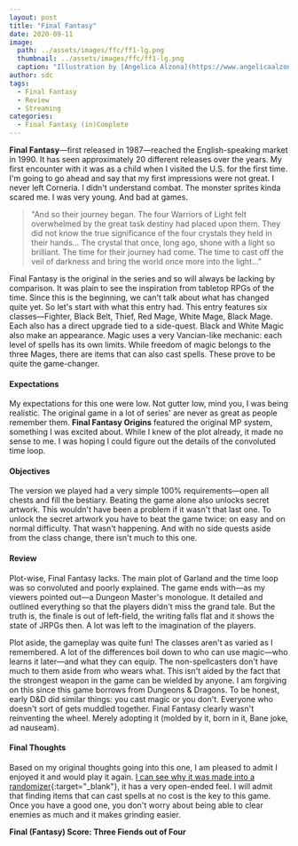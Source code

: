 ```yaml
---
layout: post
title: "Final Fantasy"
date: 2020-09-11
image:
  path: ../assets/images/ffc/ff1-lg.png
  thumbnail: ../assets/images/ffc/ff1-lg.png
  caption: "Illustration by [Angelica Alzona](https://www.angelicaalzona.com/)"
author: sdc
tags:
  - Final Fantasy
  - Review
  - Streaming
categories:
  - Final Fantasy (in)Complete
---
```


 

**Final Fantasy**—first released in 1987—reached the English-speaking market in 1990. It has seen approximately 20 different releases over the years. My first encounter with it was as a child when I visited the U.S. for the first time. I'm going to go ahead and say that my first impressions were not great. I never left Corneria. I didn't understand combat. The monster sprites kinda scared me. I was very young. And bad at games.

<!--more-->

> "And so their journey began. The four Warriors of Light felt overwhelmed by the great task destiny had placed upon them. They did not know the true significance of the four crystals they held in their hands... The crystal that once, long ago, shone with a light so brilliant. The time for their journey had come. The time to cast off the veil of darkness and bring the world once more into the light..."

Final Fantasy is the original in the series and so will always be lacking by comparison. It was plain to see the inspiration from tabletop RPGs of the time. Since this is the beginning, we can't talk about what has changed quite yet. So let's start with what this entry had. This entry features six classes—Fighter, Black Belt, Thief, Red Mage, White Mage, Black Mage. Each also has a direct upgrade tied to a side-quest. Black and White Magic also make an appearance. Magic uses a very Vancian-like mechanic: each level of spells has its own limits. While freedom of magic belongs to the three Mages, there are items that can also cast spells. These prove to be quite the game-changer.

#### Expectations
My expectations for this one were low. Not gutter low, mind you, I was being realistic. The original game in a lot of series' are never as great as people remember them. **Final Fantasy Origins** featured the original MP system, something I was excited about. While I knew of the plot already, it made no sense to me. I was hoping I could figure out the details of the convoluted time loop.

#### Objectives
The version we played had a very simple 100% requirements—open all chests and fill the bestiary. Beating the game alone also unlocks secret artwork. This wouldn't have been a problem if it wasn't that last one. To unlock the secret artwork you have to beat the game twice: on easy and on normal difficulty. That wasn't happening. And with no side quests aside from the class change, there isn't much to this one.

#### Review
Plot-wise, Final Fantasy lacks. The main plot of Garland and the time loop was so convoluted and poorly explained. The game ends with—as my viewers pointed out—a Dungeon Master's monologue. It detailed and outlined everything so that the players didn't miss the grand tale. But the truth is, the finale is out of left-field, the writing falls flat and it shows the state of JRPGs then. A lot was left to the imagination of the players.

Plot aside, the gameplay was quite fun! The classes aren't as varied as I remembered. A lot of the differences boil down to who can use magic—who learns it later—and what they can equip. The non-spellcasters don't have much to them aside from who wears what. This isn't aided by the fact that the strongest weapon in the game can be wielded by anyone. I am forgiving on this since this game borrows from Dungeons & Dragons. To be honest, early D&D did similar things: you cast magic or you don't. Everyone who doesn't sort of gets muddled together. Final Fantasy clearly wasn't reinventing the wheel. Merely adopting it (molded by it, born in it, Bane joke, ad nauseam).

#### Final Thoughts
Based on my original thoughts going into this one, I am pleased to admit I enjoyed it and would play it again. [I can see why it was made into a randomizer](https://finalfantasyrandomizer.com/){:target="_blank"}, it has a very open-ended feel. I will admit that finding items that can cast spells at no cost is the key to this game. Once you have a good one, you don't worry about being able to clear enemies as much and it makes grinding easier.

**Final (Fantasy) Score: Three Fiends out of Four**
